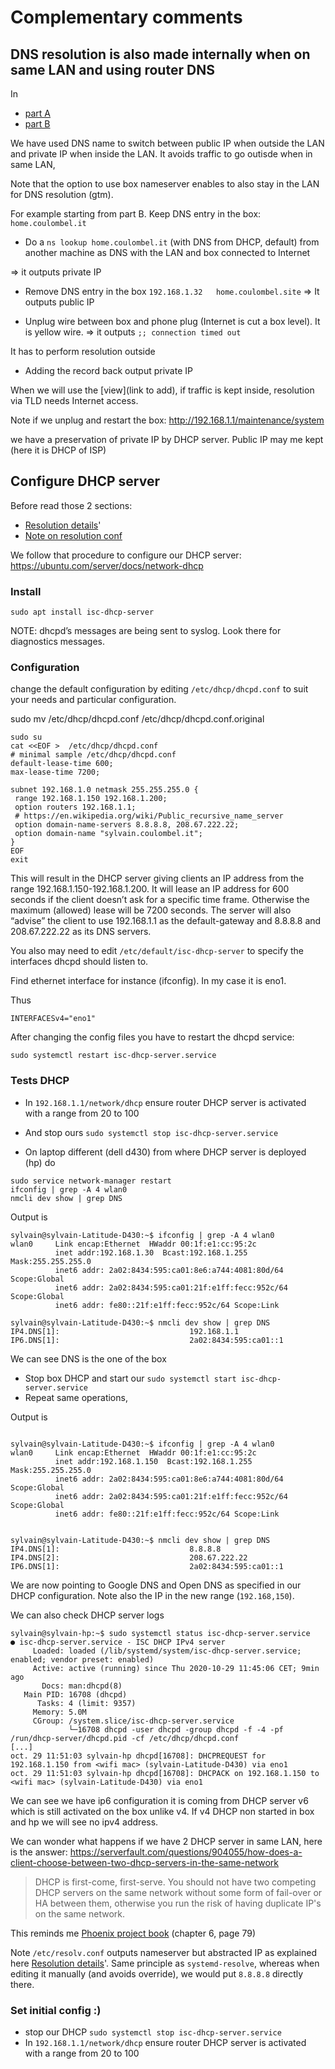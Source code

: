 # Complementary comments

## DNS resolution is also made internally when on same LAN and using router DNS

In
- [part A](6-use-linux-nameserver-part-b.md#use-dns-name-to-switch-between-public-ip-when-outside-the-lan-and-private-ip-when-inside-the-lan) 
- [part B](6-use-linux-nameserver-part-b.md#use-dns-name-to-switch-between-public-ip-when-outside-the-lan-and-private-ip-when-inside-the-lan)

We have used DNS name to switch between public IP when outside the LAN and private IP when inside the LAN.
It avoids traffic to go outisde when in same LAN,

Note that the option to use box nameserver enables to also stay in the LAN for DNS resolution (gtm).

For example starting from part B.
Keep DNS entry in the box: `home.coulombel.it`

- Do a `ns lookup home.coulombel.it` (with DNS from DHCP, default) from another machine as DNS with the LAN and box connected to Internet

<!--
Given issue with 192.168.1.32
Search part A / there was some issue with this test on hp machine 
-->
=> it outputs private IP

- Remove DNS entry in the box
`192.168.1.32	home.coulombel.site`
=> It outputs public IP

- Unplug wire between box and phone plug (Internet is cut a box level). It is yellow wire.
=> it outputs 
`;; connection timed out`

It has to perform resolution outside

- Adding the record back output private IP

When we will use the [view](link to add), if traffic is kept inside, resolution via TLD needs Internet access.

Note if we unplug and restart the box:
http://192.168.1.1/maintenance/system

we have a preservation of private IP by DHCP server.
Public IP may me kept (here it is DHCP of ISP)

## Configure DHCP server

Before read those 2 sections:
- [Resolution details](6-use-linux-nameserver-part-a.md#first-we-should-understand-the-resolution-in-details)'
- [Note on resolution conf](6-use-linux-nameserver-part-a.md#note-on-resolv-conf)

We follow that procedure to configure our DHCP server: https://ubuntu.com/server/docs/network-dhcp

### Install
```shell script
sudo apt install isc-dhcp-server
```

NOTE: dhcpd’s messages are being sent to syslog. Look there for diagnostics messages.

### Configuration

change the default configuration by editing `/etc/dhcp/dhcpd.conf` to suit your needs and particular configuration.


sudo mv  /etc/dhcp/dhcpd.conf /etc/dhcp/dhcpd.conf.original


````shell script
sudo su
cat <<EOF >  /etc/dhcp/dhcpd.conf 
# minimal sample /etc/dhcp/dhcpd.conf
default-lease-time 600;
max-lease-time 7200;

subnet 192.168.1.0 netmask 255.255.255.0 {
 range 192.168.1.150 192.168.1.200;
 option routers 192.168.1.1;
 # https://en.wikipedia.org/wiki/Public_recursive_name_server
 option domain-name-servers 8.8.8.8, 208.67.222.22;
 option domain-name "sylvain.coulombel.it";
}
EOF
exit
````


This will result in the DHCP server giving clients an IP address from the range 192.168.1.150-192.168.1.200. 
It will lease an IP address for 600 seconds if the client doesn’t ask for a specific time frame. 
Otherwise the maximum (allowed) lease will be 7200 seconds. 
The server will also “advise” the client to use 192.168.1.1 as the default-gateway and
8.8.8.8 and 208.67.222.22 as its DNS servers.

You also may need to edit `/etc/default/isc-dhcp-server` to specify the interfaces dhcpd should listen to.

Find ethernet interface for instance (ifconfig). In my case it is eno1.

Thus

```shell script
INTERFACESv4="eno1"
```

After changing the config files you have to restart the dhcpd service:


```shell script
sudo systemctl restart isc-dhcp-server.service
```


### Tests DHCP

- In `192.168.1.1/network/dhcp` ensure router DHCP server is activated with a range from 20 to 100
- And stop ours `sudo systemctl stop isc-dhcp-server.service`

- On laptop different (dell d430) from where DHCP server is deployed (hp) do

````shell script
sudo service network-manager restart
ifconfig | grep -A 4 wlan0
nmcli dev show | grep DNS
````

Output is

```shell script
sylvain@sylvain-Latitude-D430:~$ ifconfig | grep -A 4 wlan0
wlan0     Link encap:Ethernet  HWaddr 00:1f:e1:cc:95:2c  
          inet addr:192.168.1.30  Bcast:192.168.1.255  Mask:255.255.255.0
          inet6 addr: 2a02:8434:595:ca01:8e6:a744:4081:80d/64 Scope:Global
          inet6 addr: 2a02:8434:595:ca01:21f:e1ff:fecc:952c/64 Scope:Global
          inet6 addr: fe80::21f:e1ff:fecc:952c/64 Scope:Link

sylvain@sylvain-Latitude-D430:~$ nmcli dev show | grep DNS
IP4.DNS[1]:                             192.168.1.1
IP6.DNS[1]:                             2a02:8434:595:ca01::1
```

We can see DNS is the one of the box



- Stop box DHCP and start our `sudo systemctl start isc-dhcp-server.service`
- Repeat same operations,

Output is 

```shell script

sylvain@sylvain-Latitude-D430:~$ ifconfig | grep -A 4 wlan0
wlan0     Link encap:Ethernet  HWaddr 00:1f:e1:cc:95:2c  
          inet addr:192.168.1.150  Bcast:192.168.1.255  Mask:255.255.255.0
          inet6 addr: 2a02:8434:595:ca01:8e6:a744:4081:80d/64 Scope:Global
          inet6 addr: 2a02:8434:595:ca01:21f:e1ff:fecc:952c/64 Scope:Global
          inet6 addr: fe80::21f:e1ff:fecc:952c/64 Scope:Link


sylvain@sylvain-Latitude-D430:~$ nmcli dev show | grep DNS
IP4.DNS[1]:                             8.8.8.8
IP4.DNS[2]:                             208.67.222.22
IP6.DNS[1]:                             2a02:8434:595:ca01::1
```

We are now pointing to Google DNS and Open DNS as specified in our DHCP configuration.
Note also the IP in the new range (`192.168,150`).

We can also check DHCP server logs

```shell script
sylvain@sylvain-hp:~$ sudo systemctl status isc-dhcp-server.service
● isc-dhcp-server.service - ISC DHCP IPv4 server
     Loaded: loaded (/lib/systemd/system/isc-dhcp-server.service; enabled; vendor preset: enabled)
     Active: active (running) since Thu 2020-10-29 11:45:06 CET; 9min ago
       Docs: man:dhcpd(8)
   Main PID: 16708 (dhcpd)
      Tasks: 4 (limit: 9357)
     Memory: 5.0M
     CGroup: /system.slice/isc-dhcp-server.service
             └─16708 dhcpd -user dhcpd -group dhcpd -f -4 -pf /run/dhcp-server/dhcpd.pid -cf /etc/dhcp/dhcpd.conf
[...]
oct. 29 11:51:03 sylvain-hp dhcpd[16708]: DHCPREQUEST for 192.168.1.150 from <wifi mac> (sylvain-Latitude-D430) via eno1
oct. 29 11:51:03 sylvain-hp dhcpd[16708]: DHCPACK on 192.168.1.150 to <wifi mac> (sylvain-Latitude-D430) via eno1
```

We can see we have ip6 configuration it is coming from DHCP server v6 which is still activated on the box unlike v4.
If v4 DHCP non started in box and hp we will see no ipv4 address.

We can wonder what happens if we have 2 DHCP server in same LAN, here is the answer:
https://serverfault.com/questions/904055/how-does-a-client-choose-between-two-dhcp-servers-in-the-same-network

> DHCP is first-come, first-serve. You should not have two competing DHCP servers on the same network without some form of fail-over or HA between them, otherwise you run the risk of having duplicate IP's on the same network.

This reminds me [Phoenix project book](https://itrevolution.com/wp-content/uploads/files/PhoenixProjectExcerpt.pdf) (chapter 6, page 79)

Note `/etc/resolv.conf` outputs nameserver but abstracted IP as explained here [Resolution details](6-use-linux-nameserver-part-a.md#first-we-should-understand-the-resolution-in-details)'.
Same principle as `systemd-resolve`, whereas when editing it manually (and avoids override), we would put `8.8.8.8` directly there.


<!-- win corp
ip address taken from my dhcp server but ip in router
see logs in dhcp 
see win cmd => ipconfig /all, wireless lan.
vagrant => nmcli not present, systemd-resolve --status => usual ip in 10 which same in cat /etc/resolv.conf
totally weird
see in next -->

### Set initial config :)

- stop our DHCP `sudo systemctl stop isc-dhcp-server.service`
- In `192.168.1.1/network/dhcp` ensure router DHCP server is activated with a range from 20 to 100
